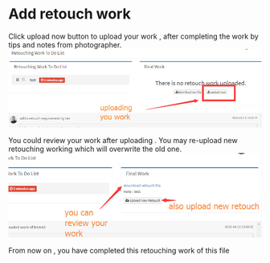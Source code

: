 # Add retouch work

Click upload now button to upload your work , after completing the work by tips and notes from photographer.![](/assets/retoucher_uploading_work.png)

You could review your work after uploading . You may re-upload new retouching working which will overwrite the old one.![](/assets/download_retouch_or_new.png)

From now on , you have completed this retouching work of this file

